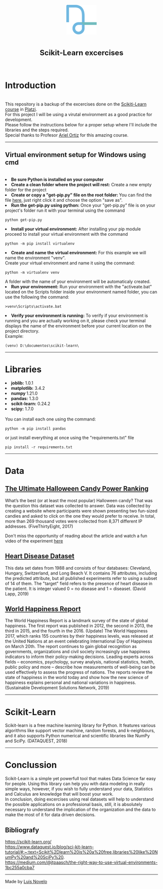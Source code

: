 <p align="center">
<a href="https://github.com/PhinanceScientist"><img src = "https://raw.githubusercontent.com/PhinanceScientist/PhinanceScientist/main/assets/ln-logo.png" width = 100> </a>
</p>
<h1 align=center><font size = 5>Scikit-Learn excercises</font></h1>
<br>

# Introduction
<br>
This repository is a backup of the excercises done on the <a href="https://platzi.com/clases/scikitlearn-ml/">Scikiti-Learn course</a> in <a href="https://platzi.com/">Platzi</a>.<br>
For this project I will be using a virutal environment as a good practice for development.<br>
Please follow the instructions below for a proper setup where I'll include the libraries and the steps required.<br>
Special thanks to Profesor <a href="https://www.linkedin.com/in/arielortiz/">Ariel Ortiz</a> for this amazing course.

***

## Virtual environment setup for Windows using cmd
<br>
   <li> <b>Be sure Python is installed on your computer</b><br></li>
   <li> <b>Create a clean folder where the project will rest:</b>   Create a new empty folder for the project<br></li>
   <li> <b>Create or copy a "get-pip.py" file on the root folder: </b>You can find the file <a href="https://bootstrap.pypa.io/get-pip.py">here</a>, just right click it and choose the option "save as".<br></li>
   <li> <b>Run the get-pip.py using python:</b>   Once your "get-pip.py" file is on your project's folder run it with your terminal using the command <pre><code>python get-pip.py</code></pre></li>

   <li> <b>Install your virtual environment:</b>   After installing your pip module proceed to install your virtual environment with the command <pre><code>python -m pip install virtualenv</code></pre></li>
   <li> <b>Create and name the virtual environment:</b> For this example we will name the environment "venv".<br>  Create your virtual environment and name it using the command: <pre><code>python -m virtualenv venv</code></pre></li>
  A folder with the name of your environment will be automaticaly created.
   <li> <b>Run your environment:</b> Run your environment with the "activeate.bat" located on the Scripts folder inside your environment named folder, you can use the following the command:<br>  <pre><code>>venv\Scripts\activate.bat</code></pre></li>
   <li> <b>Verify your environment is running:</b> To verify if  your environment is running and you are actually working on it, please check your terminal displays the name of the environment before your current location on the project directory.<br> Example:<br>  <pre><code>(venv) D:\documentos\scikit-learn\</code></pre></li>




***
# Libraries<br>
  
   <li> <b>joblib:</b>   1.0.1<br></li>
   <li> <b>matplotlib:</b> 3.4.2 <br></li>
   <li> <b>numpy </b> 1.21.0<br></li>
   <li> <b>pandas:</b> 1.3.0<br></li>   
   <li> <b>scikit-learn:</b> 0.24.2<br></li>
   <li> <b>scipy:</b> 1.7.0 <br></li>
  <br>
  You can install each one using the command:
  <pre><code>python -m pip install pandas</code></pre></li>
  or just install everything at once using the "requirements.txt" file
  <pre><code>pip install -r requirements.txt</code></pre></li>

***
 # Data<br>


## <a href="https://www.kaggle.com/fivethirtyeight/the-ultimate-halloween-candy-power-ranking">The Ultimate Halloween Candy Power Ranking</a>
What’s the best (or at least the most popular) Halloween candy? That was the question this dataset was collected to answer. Data was collected by creating a website where participants were shown presenting two fun-sized candies and asked to click on the one they would prefer to receive. In total, more than 269 thousand votes were collected from 8,371 different IP addresses. (FiveThirtyEight, 2017) 

Don't miss the opportunity of reading about the article and watch a fun video of the experiment <a href="https://fivethirtyeight.com/videos/the-ultimate-halloween-candy-power-ranking/">here</a>

## <a href="https://www.kaggle.com/johnsmith88/heart-disease-dataset">Heart Disease Dataset</a>
This data set dates from 1988 and consists of four databases: Cleveland, Hungary, Switzerland, and Long Beach V. It contains 76 attributes, including the predicted attribute, but all published experiments refer to using a subset of 14 of them. The "target" field refers to the presence of heart disease in the patient. It is integer valued 0 = no disease and 1 = diseaset. (David Lapp, 2019)

## <a href="https://www.kaggle.com/johnsmith88/heart-disease-dataset">World Happiness Report</a>
The World Happiness Report is a landmark survey of the state of global happiness. The first report was published in 2012, the second in 2013, the third in 2015, and the fourth in the 2016. (Update) The World Happiness 2017, which ranks 155 countries by their happiness levels, was released at the United Nations at an event celebrating International Day of Happiness on March 20th. The report continues to gain global recognition as governments, organizations and civil society increasingly use happiness indicators to inform their policy-making decisions. Leading experts across fields – economics, psychology, survey analysis, national statistics, health, public policy and more – describe how measurements of well-being can be used effectively to assess the progress of nations. The reports review the state of happiness in the world today and show how the new science of happiness explains personal and national variations in happiness. (Sustainable Development Solutions Network, 2019)

***
 # Scikit-Learn<br>
 Scikit-learn is a free machine learning library for Python. It features various algorithms like support vector machine, random forests, and k-neighbours, and it also supports Python numerical and scientific libraries like NumPy and SciPy. (DATAQUEST, 2018)
***
 # Conclussion<br>
 Scikit-Learn is a simple yet powerfull tool that makes Data Science far easy for people. Using this library can help you with data modeling in really simple ways, however, if you wish to fully understand your data, Statistics and Calculus are knowledge that will boost your work. <br>
 In conclusion, doing excercises using real datasets will help to understand the possible applications on a professional basis, still, it is absolutely necessary to understand the implication of the organization and the data to make the most of it for data driven decisions.

 
 ## Bibliografy
https://scikit-learn.org/<br>
https://www.dataquest.io/blog/sci-kit-learn-tutorial/#:~:text=Scikit%2Dlearn%20is%20a%20free,libraries%20like%20NumPy%20and%20SciPy%20. <br>
https://medium.com/@jtpaasch/the-right-way-to-use-virtual-environments-1bc255a0cba7 <br>

***
 Made by <a href='https://www.linkedin.com/in/novelo-luis/'> Luis Novelo </a>